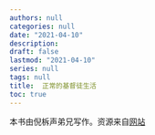 ```yaml
---
authors: null
categories: null
date: "2021-04-10"
description: 
draft: false
lastmod: "2021-04-10"
series: null
tags: null
title:  正常的基督徒生活
toc: true
---
```


本书由倪柝声弟兄写作。资源来自<a href = "https://uh.edu/ccbsg/Files.Sharing/ni/ncl-1.htm">网站</a>